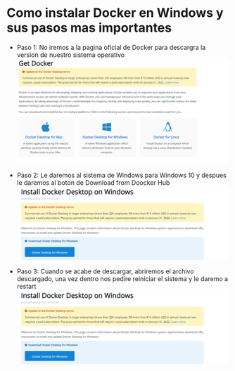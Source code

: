 # Como instalar Docker en Windows y sus pasos mas importantes

* Paso 1: No iremos a la pagina oficial de Docker para descargra la version de nuestro sistema operativo
![SO](https://github.com/AlejandroRocaMateu/Docker_Windows/blob/9ab1a44c87d057fe0fb18c3f52a8256d8e03ed09/1.PNG)



* Paso 2: Le daremos al sistema de Windows para Windows 10 y despues le daremos al boton de Download from Doocker Hub
![Descargar](https://github.com/AlejandroRocaMateu/Docker_Windows/blob/f7cb1c8fcc479ff3cc5d1ee25a04a05b017feb79/2.PNG)


* Paso 3: Cuando se acabe de descargar, abriremos el archivo descargado, una vez dentro nos pedire reiniciar el sistema y le daremo a restart
![Reiniciar](https://github.com/AlejandroRocaMateu/Docker_Windows/blob/f7cb1c8fcc479ff3cc5d1ee25a04a05b017feb79/2.PNG)
